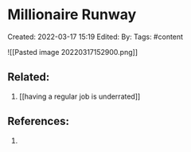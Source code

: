 # Millionaire Runway
Created: 2022-03-17 15:19
Edited: 
By: 
Tags: #content 

![[Pasted image 20220317152900.png]]

## Related:
1. [[having a regular job is underrated]]

## References:
1. 